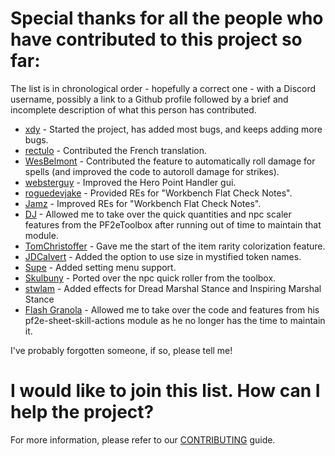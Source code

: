 # Special thanks for all the people who have contributed to this project so far:

The list is in chronological order - hopefully a correct one - with a Discord username, possibly a link to a Github
profile followed by a brief and incomplete description of what this person has contributed.

* [xdy](https://github.com/xdy/) - Started the project, has added most bugs, and keeps adding more bugs.
* [rectulo](https://github.com/rectulo/) - Contributed the French translation.
* [WesBelmont](https://github.com/WesBelmont/) - Contributed the feature to automatically roll damage for spells (and
  improved the code to autoroll damage for strikes).
* [websterguy](https://github.com/websterguy/) - Improved the Hero Point Handler gui.
* [roguedevjake](https://github.com/roguedevjake/) - Provided REs for "Workbench Flat Check Notes".
* [Jamz](https://github.com/JamzTheMan/) - Improved REs for "Workbench Flat Check Notes".
* [DJ](https://github.com/DJphoenix719) - Allowed me to take over the quick quantities and npc scaler features from the PF2eToolbox after
  running out of time to maintain that module.
* [TomChristoffer]() - Gave me the start of the item rarity colorization feature.
* [JDCalvert](https://github.com/JDCalvert) - Added the option to use size in mystified token names.
* [Supe](https://github.com/CarlosFdez/) - Added setting menu support.
* [Skulbuny](https://github.com/sean-clayton/) - Ported over the npc quick roller from the toolbox.
* [stwlam](https://github.com/stwlam) - Added effects for Dread Marshal Stance and Inspiring Marshal Stance
* [Flash Granola](https://github.com/jamespdaily) - Allowed me to take over the code and features from his pf2e-sheet-skill-actions module as he no longer has the time to maintain it. 

I've probably forgotten someone, if so, please tell me!

# I would like to join this list. How can I help the project?

For more information, please refer to our [CONTRIBUTING](CONTRIBUTING.md) guide.
